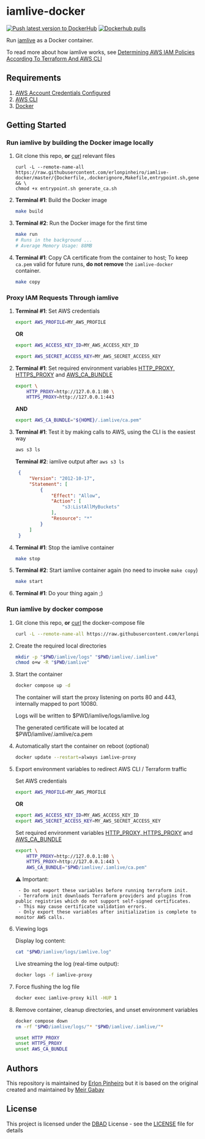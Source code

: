 # iamlive-docker

[![Push latest version to DockerHub](https://github.com/erlonpinheiro/iamlive-docker/actions/workflows/release.yml/badge.svg)](https://github.com/erlonpinheiro/iamlive-docker/actions/workflows/release.yml) [![Dockerhub pulls](https://img.shields.io/docker/pulls/erlonpinheiro/iamlive-docker)](https://hub.docker.com/r/erlonpinheiro/iamlive-docker)


Run [iamlive](https://github.com/iann0036/iamlive) as a Docker container.

To read more about how iamlive works, see [Determining AWS IAM Policies According To Terraform And AWS CLI
](https://meirg.co.il/2021/04/23/determining-aws-iam-policies-according-to-terraform-and-aws-cli/)

## Requirements

1. [AWS Account Credentials Configured](https://docs.aws.amazon.com/cli/latest/userguide/cli-chap-configure.html)
1. [AWS CLI](https://docs.aws.amazon.com/cli/latest/userguide/getting-started-install.html)
1. [Docker](https://docs.docker.com/get-docker/)

## Getting Started

### Run iamlive by building the Docker image locally

1. Git clone this repo, **or** [curl](https://curl.se/) relevant files
   ```
   curl -L --remote-name-all https://raw.githubusercontent.com/erlonpinheiro/iamlive-docker/master/{Dockerfile,.dockerignore,Makefile,entrypoint.sh,generate_ca.sh} && \
   chmod +x entrypoint.sh generate_ca.sh
   ```
2. **Terminal #1**: Build the Docker image
   ```bash
   make build
   ```
3. **Terminal #2**: Run the Docker image for the first time
    ```bash
    make run
    # Runs in the background ...
    # Average Memory Usage: 88MB
    ```
4. **Terminal #1**: Copy CA certificate from the container to host; To keep `ca.pem` valid for future runs, **do not remove** the `iamlive-docker` container.
    ```bash
    make copy
    ```

### Proxy IAM Requests Through iamlive

1. **Terminal #1**: Set AWS credentials
    ```bash
    export AWS_PROFILE=MY_AWS_PROFILE
    ```

    **OR**
    ```bash
    export AWS_ACCESS_KEY_ID=MY_AWS_ACCESS_KEY_ID
    ```
    ```bash
    export AWS_SECRET_ACCESS_KEY=MY_AWS_SECRET_ACCESS_KEY
    ```
1. **Terminal #1**: Set required environment variables [HTTP_PROXY, HTTPS_PROXY](https://docs.aws.amazon.com/cli/latest/userguide/cli-configure-proxy.html) and [AWS_CA_BUNDLE](https://docs.aws.amazon.com/cli/latest/userguide/cli-configure-envvars.html#envvars-list)
    ```bash
    export \
        HTTP_PROXY=http://127.0.0.1:80 \
        HTTPS_PROXY=http://127.0.0.1:443
    ```
    
    **AND**

    ```bash
    export AWS_CA_BUNDLE="${HOME}/.iamlive/ca.pem"
    ```
1. **Terminal #1**: Test it by making calls to AWS, using the CLI is the easiest way
   ```bash
   aws s3 ls
   ```

   **Terminal #2**: iamlive output after `aws s3 ls`
   ```json
    {
        "Version": "2012-10-17",
        "Statement": [
            {
                "Effect": "Allow",
                "Action": [
                    "s3:ListAllMyBuckets"
                ],
                "Resource": "*"
            }
        ]
    }   
   ```
1. **Terminal #1**: Stop the iamlive container
   ```bash
   make stop
   ```
1. **Terminal #2**: Start iamlive container again (no need to invoke `make copy`)
   ```bash
   make start
   ```
1.  **Terminal #1**: Do your thing again ;)


### Run iamlive by docker compose

1. Git clone this repo, **or** [curl](https://curl.se/) the docker-compose file
   ```bash
   curl -L --remote-name-all https://raw.githubusercontent.com/erlonpinheiro/iamlive-docker/master/docker-compose.yml
   ```

2. Create the required local directories
   ```bash
   mkdir -p "$PWD/iamlive/logs" "$PWD/iamlive/.iamlive"
   chmod o+w -R "$PWD/iamlive"
   ```

3. Start the container
   ```bash
   docker compose up -d
   ```
    The container will start the proxy listening on ports 80 and 443, internally mapped to port 10080.

    Logs will be written to $PWD/iamlive/logs/iamlive.log

    The generated certificate will be located at $PWD/iamlive/.iamlive/ca.pem

4. Automatically start the container on reboot (optional)
   ```bash
   docker update --restart=always iamlive-proxy
   ```

5. Export environment variables to redirect AWS CLI / Terraform traffic

    Set AWS credentials
    ```bash
    export AWS_PROFILE=MY_AWS_PROFILE
    ```

    **OR**
    ```bash
    export AWS_ACCESS_KEY_ID=MY_AWS_ACCESS_KEY_ID
    export AWS_SECRET_ACCESS_KEY=MY_AWS_SECRET_ACCESS_KEY
    ```

    Set required environment variables [HTTP_PROXY, HTTPS_PROXY](https://docs.aws.amazon.com/cli/latest/userguide/cli-configure-proxy.html) and [AWS_CA_BUNDLE](https://docs.aws.amazon.com/cli/latest/userguide/cli-configure-envvars.html#envvars-list)

    ```bash
    export \
        HTTP_PROXY=http://127.0.0.1:80 \
        HTTPS_PROXY=http://127.0.0.1:443 \
        AWS_CA_BUNDLE="$PWD/iamlive/.iamlive/ca.pem"
    ```

    ⚠️ Important:

        - Do not export these variables before running terraform init.    
        - Terraform init downloads Terraform providers and plugins from public registries which do not support self-signed certificates.
        - This may cause certificate validation errors.
        - Only export these variables after initialization is complete to monitor AWS calls.

6. Viewing logs

    Display log content:
    ```bash
    cat "$PWD/iamlive/logs/iamlive.log"
    ```

    Live streaming the log (real-time output):
    ```bash
    docker logs -f iamlive-proxy
    ```

7. Force flushing the log file
    ```bash
    docker exec iamlive-proxy kill -HUP 1
    ```

8. Remove container, cleanup directories, and unset environment variables
    ```bash
    docker compose down
    rm -rf "$PWD/iamlive/logs/"* "$PWD/iamlive/.iamlive/"*

    unset HTTP_PROXY
    unset HTTPS_PROXY
    unset AWS_CA_BUNDLE
    ```

## Authors

This repository is maintained by [Erlon Pinheiro](https://github.com/erlonpinheiro) but it is based on the original created and maintained by [Meir Gabay](https://github.com/unfor19)

## License

This project is licensed under the [DBAD](https://dbad-license.org/) License - see the [LICENSE](https://github.com/erlonpinheiro/iamlive-docker/blob/master/LICENSE) file for details
